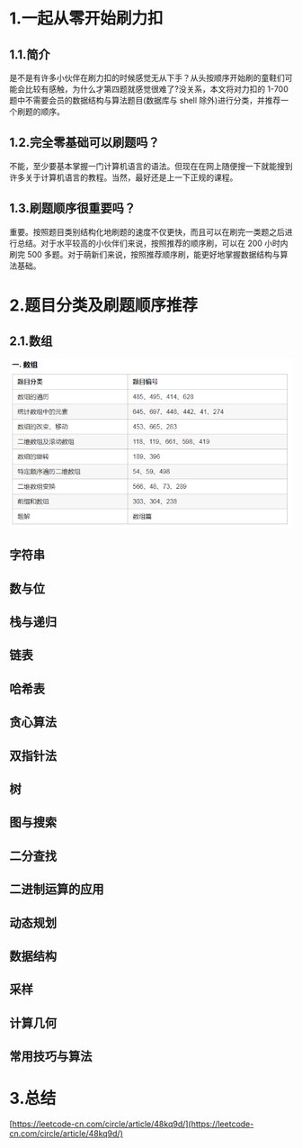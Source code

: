 # 1.一起从零开始刷力扣

## 1.1.简介

是不是有许多小伙伴在刷力扣的时候感觉无从下手？从头按顺序开始刷的童鞋们可能会比较有感触，为什么才第四题就感觉很难了?没关系，本文将对力扣的 1-700 题中不需要会员的数据结构与算法题目\(数据库与 shell 除外\)进行分类，并推荐一个刷题的顺序。

## 1.2.完全零基础可以刷题吗？

不能，至少要基本掌握一门计算机语言的语法。但现在在网上随便搜一下就能搜到许多关于计算机语言的教程。当然，最好还是上一下正规的课程。

## 1.3.刷题顺序很重要吗？

重要。按照题目类别结构化地刷题的速度不仅更快，而且可以在刷完一类题之后进行总结。对于水平较高的小伙伴们来说，按照推荐的顺序刷，可以在 200 小时内刷完 500 多题。对于萌新们来说，按照推荐顺序刷，能更好地掌握数据结构与算法基础。

# 2.题目分类及刷题顺序推荐

## 2.1.数组



![](/static/image/微信截图_20200731175225.png)

## 字符串

## 数与位

## 栈与递归

## 链表

## 哈希表

## 贪心算法

## 双指针法

## 树

## 图与搜索

## 二分查找

## 二进制运算的应用

## 动态规划

## 数据结构

## 采样

## 计算几何

## 常用技巧与算法

# 3.总结

[https://leetcode-cn.com/circle/article/48kq9d/](https://leetcode-cn.com/circle/article/48kq9d/)

